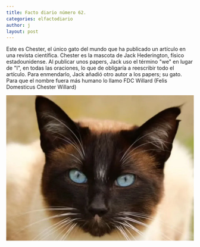 ```yaml
---
title: Facto diario número 62.
categories: elfactodiario
author: j
layout: post
---
```

Este es Chester, el único gato del mundo que ha publicado un artículo en una revista científica. Chester es la mascota de Jack Hederington, físico estadounidense. Al publicar unos papers, Jack uso el término "we" en lugar de "I", en todas las oraciones, lo que de obligaría a reescribir todo el artículo. Para enmendarlo, Jack añadió otro autor a los papers; su gato. Para que el nombre fuera más humano lo llamo FDC Willard (Felis Domesticus Chester Willard)

![2025_07_27_09_32_00_untitled-1.webp](/assets/2025_07_27_09_32_00_untitled-1.webp)
